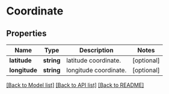 # Coordinate

## Properties
Name | Type | Description | Notes
------------ | ------------- | ------------- | -------------
**latitude** | **string** | latitude coordinate. | [optional] 
**longitude** | **string** | longitude coordinate. | [optional] 

[[Back to Model list]](../README.md#documentation-for-models) [[Back to API list]](../README.md#documentation-for-api-endpoints) [[Back to README]](../README.md)


